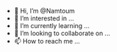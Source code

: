 - 👋 Hi, I’m @Namtoum
- 👀 I’m interested in ...
- 🌱 I’m currently learning ...
- 💞️ I’m looking to collaborate on ...
- 📫 How to reach me ...

<!---
Namtoum/Namtoum is a ✨ special ✨ repository because its `README.md` (this file) appears on your GitHub profile.
You can click the Preview link to take a look at your changes.
--->

